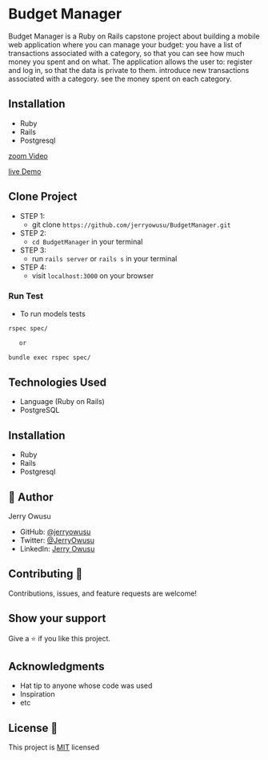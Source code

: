 # Budget Manager
Budget Manager is a Ruby on Rails capstone project about building a mobile web application where you can manage your budget: you have a list of transactions associated with a category, so that you can see how much money you spent and on what.  The application allows the user to:  register and log in, so that the data is private to them. introduce new transactions associated with a category. see the money spent on each category.

## Installation
* Ruby
* Rails
* Postgresql

[zoom Video](https://drive.google.com/file/d/1UyQRIaSCpa0_XA_WQLkAGXXtFAaCz2PR/view?usp=sharing)

[live Demo](https://true-lumberjack-62637.herokuapp.com/)
## Clone Project
- STEP 1:
  - git clone `https://github.com/jerryowusu/BudgetManager.git`
- STEP 2:
  - `cd BudgetManager` in your terminal
- STEP 3:
  - run `rails server` or `rails s` in your terminal
- STEP 4:
  - visit `localhost:3000` on your browser

### Run Test

- To run models tests
```bash
rspec spec/

   or

bundle exec rspec spec/
```

## Technologies Used
* Language (Ruby on Rails)
* PostgreSQL

## Installation
* Ruby
* Rails
* Postgresql

## 👤 Author
Jerry Owusu

- GitHub: [@jerryowusu](https://github.com/jerryowusu)
- Twitter: [@JerryOwusu](https://twitter.com/JerryOwusu)
- LinkedIn: [Jerry Owusu](https://linkedin.com/in/Jerry-Owusu-5430065b)

## Contributing :handshake:
Contributions, issues, and feature requests are welcome!

## Show your support
Give a 	:star: if you like this project.

## Acknowledgments
* Hat tip to anyone whose code was used
* Inspiration
* etc

## License :memo:
This project is [MIT](LICENCE) licensed